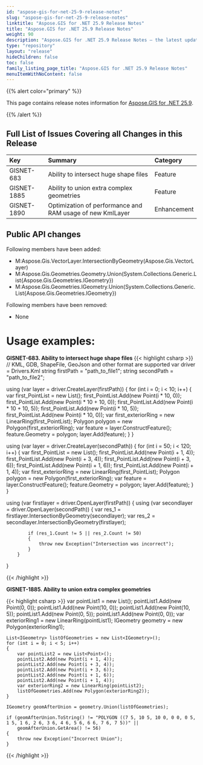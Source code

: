 ```yaml
---
id: "aspose-gis-for-net-25-9-release-notes"
slug: "aspose-gis-for-net-25-9-release-notes"
linktitle: "Aspose.GIS for .NET 25.9 Release Notes"
title: "Aspose.GIS for .NET 25.9 Release Notes"
weight: 90
description: "Aspose.GIS for .NET 25.9 Release Notes – the latest updates and fixes."
type: "repository"
layout: "release"
hideChildren: false
toc: false
family_listing_page_title: "Aspose.GIS for .NET 25.9 Release Notes"
menuItemWithNoContent: false
---
```


{{% alert color="primary" %}}

This page contains release notes information for [Aspose.GIS for .NET 25.9](https://www.nuget.org/packages/Aspose.GIS/25.9.0).

{{% /alert %}}

## **Full List of Issues Covering all Changes in this Release**

|**Key**    |**Summary**                                                                                                                                                      |**Category**|
|:--------- |:----------------------------------------------------------------------------------------------------------------------------------------------------------------|:-----------|
|GISNET-683 |Ability to intersect huge shape files                                                                                                                            |Feature     |
|GISNET-1885|Ability to union extra complex geometries                                                                                                                        |Feature     |
|GISNET-1890|Optimization of performance and RAM usage of new KmlLayer                                                                                                        |Enhancement |

## **Public API changes**
Following members have been added:


+ M:Aspose.Gis.VectorLayer.IntersectionByGeometry(Aspose.Gis.VectorLayer)
+ M:Aspose.Gis.Geometries.Geometry.Union(System.Collections.Generic.List{Aspose.Gis.Geometries.IGeometry})
+ M:Aspose.Gis.Geometries.IGeometry.Union(System.Collections.Generic.List{Aspose.Gis.Geometries.IGeometry})

Following members have been removed:

* None


# **Usage examples:**

**GISNET-683. Ability to intersect huge shape files**
{{< highlight csharp >}}
   // KML, GDB, ShapeFile, GeoJson and other format are supported
   var driver = Drivers.Kml
   string firstPath = "path_to_file1";
   string secondPath = "path_to_file2";
	
   using (var layer = driver.CreateLayer(firstPath))
   {
       for (int i = 0; i < 10; i++)
       {
           var first_PointList = new List<Point>();
           first_PointList.Add(new Point(i * 10, 0));
           first_PointList.Add(new Point(i * 10 + 10, 0));
           first_PointList.Add(new Point(i * 10 + 10, 5));
           first_PointList.Add(new Point(i * 10, 5));
           first_PointList.Add(new Point(i * 10, 0));
           var first_exteriorRing = new LinearRing(first_PointList);
           Polygon polygon = new Polygon(first_exteriorRing);
           var feature = layer.ConstructFeature();
           feature.Geometry = polygon;
           layer.Add(feature);
       }
   }

   using (var layer = driver.CreateLayer(secondPath))
   {
       for (int i = 50; i < 120; i++)
       {
           var first_PointList = new List<Point>();
           first_PointList.Add(new Point(i + 1, 4));
           first_PointList.Add(new Point(i + 3, 4));
           first_PointList.Add(new Point(i + 3, 6));
           first_PointList.Add(new Point(i + 1, 6));
           first_PointList.Add(new Point(i + 1, 4));
           var first_exteriorRing = new LinearRing(first_PointList);
           Polygon polygon = new Polygon(first_exteriorRing);
           var feature = layer.ConstructFeature();
           feature.Geometry = polygon;
           layer.Add(feature);
       }
   }
	

   using (var firstlayer = driver.OpenLayer(firstPath))
   {
       using (var secondlayer = driver.OpenLayer(secondPath))
       {
           var res_1 = firstlayer.IntersectionByGeometry(secondlayer);
           var res_2 = secondlayer.IntersectionByGeometry(firstlayer);

			if (res_1.Count != 5 || res_2.Count != 50) 
			{
				throw new Exception("Intersection was incorrect");
			}
		}
   }

{{< /highlight >}}



**GISNET-1885. Ability to union extra complex geometries**

{{< highlight csharp >}}
	var pointList1 = new List<Point>();
	pointList1.Add(new Point(0, 0));
	pointList1.Add(new Point(10, 0));
	pointList1.Add(new Point(10, 5));
	pointList1.Add(new Point(0, 5));
	pointList1.Add(new Point(0, 0));
	var exteriorRing1 = new LinearRing(pointList1);
	IGeometry geometry = new Polygon(exteriorRing1);

	List<IGeometry> listOfGeometries = new List<IGeometry>();
	for (int i = 0; i < 5; i++)
	{
		var pointList2 = new List<Point>();
		pointList2.Add(new Point(i + 1, 4));
		pointList2.Add(new Point(i + 3, 4));
		pointList2.Add(new Point(i + 3, 6));
		pointList2.Add(new Point(i + 1, 6));
		pointList2.Add(new Point(i + 1, 4));
		var exteriorRing2 = new LinearRing(pointList2);
		listOfGeometries.Add(new Polygon(exteriorRing2));
	}

    IGeometry geomAfterUnion = geometry.Union(listOfGeometries);
	
	if (geomAfterUnion.ToString() != "POLYGON ((7 5, 10 5, 10 0, 0 0, 0 5, 1 5, 1 6, 2 6, 3 6, 4 6, 5 6, 6 6, 7 6, 7 5))" ||
		geomAfterUnion.GetArea() != 56) 
	{
		throw new Exception("Incorrect Union");				
	}
{{< /highlight >}}